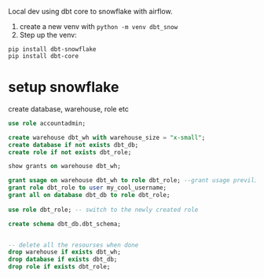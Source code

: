 Local dev using dbt core to snowflake with airflow. 

1. create a new venv with `python -m venv dbt_snow`
2. Step up the venv: 

```
pip install dbt-snowflake
pip install dbt-core
```

# setup snowflake
create database, warehouse, role etc

```SQL
use role accountadmin;

create warehouse dbt_wh with warehouse_size = "x-small";
create database if not exists dbt_db;
create role if not exists dbt_role;

show grants on warehouse dbt_wh;

grant usage on warehouse dbt_wh to role dbt_role; --grant usage previlige
grant role dbt_role to user my_cool_username;
grant all on database dbt_db to role dbt_role;
 
use role dbt_role; -- switch to the newly created role

create schema dbt_db.dbt_schema;


-- delete all the resourses when done
drop warehouse if exists dbt_wh;
drop database if exists dbt_db;
drop role if exists dbt_role;
```

